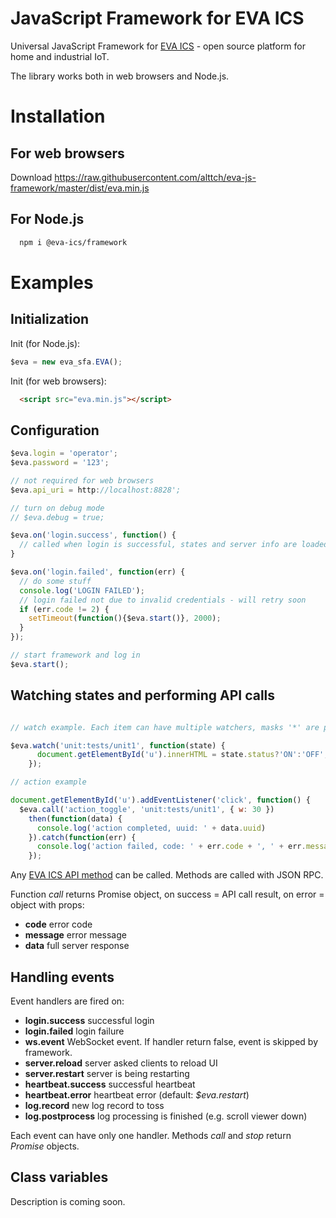 JavaScript Framework for EVA ICS
================================

Universal JavaScript Framework for [EVA ICS](https://www.eva-ics.com/) - open
source platform for home and industrial IoT.

The library works both in web browsers and Node.js.

Installation
============

For web browsers
----------------

Download
https://raw.githubusercontent.com/alttch/eva-js-framework/master/dist/eva.min.js

For Node.js
-----------

```bash
  npm i @eva-ics/framework
```

Examples
========

Initialization
--------------

Init (for Node.js):

```javascript
$eva = new eva_sfa.EVA();
```

Init (for web browsers):

```html
  <script src="eva.min.js"></script>
```

Configuration
-------------

```javascript
$eva.login = 'operator';
$eva.password = '123';

// not required for web browsers
$eva.api_uri = http://localhost:8828'; 

// turn on debug mode
// $eva.debug = true;

$eva.on('login.success', function() {
  // called when login is successful, states and server info are loaded
}

$eva.on('login.failed', function(err) {
  // do some stuff
  console.log('LOGIN FAILED');
  // login failed not due to invalid credentials - will retry soon
  if (err.code != 2) {
    setTimeout(function(){$eva.start()}, 2000);
  }
});

// start framework and log in
$eva.start();
```

Watching states and performing API calls
----------------------------------------

```javascript

// watch example. Each item can have multiple watchers, masks '*' are possible.

$eva.watch('unit:tests/unit1', function(state) {
      document.getElementById('u').innerHTML = state.status?'ON':'OFF';
    });

// action example

document.getElementById('u').addEventListener('click', function() {
  $eva.call('action_toggle', 'unit:tests/unit1', { w: 30 })
    then(function(data) {
      console.log('action completed, uuid: ' + data.uuid)
    }).catch(function(err) {
      console.log('action failed, code: ' + err.code + ', ' + err.message);
    });
```

Any [EVA ICS API method](https://www.eva-ics.com/doc) can be called. Methods
are called with JSON RPC.

Function *call* returns Promise object, on success = API call result, on error
= object with props:

* **code** error code
* **message** error message
* **data** full server response

Handling events
---------------

Event handlers are fired on:

* **login.success** successful login
* **login.failed** login failure
* **ws.event** WebSocket event. If handler return false, event is skipped by
  framework.
* **server.reload** server asked clients to reload UI
* **server.restart** server is being restarting
* **heartbeat.success** successful heartbeat
* **heartbeat.error** heartbeat error (default: *$eva.restart*)
* **log.record** new log record to toss
* **log.postprocess** log processing is finished (e.g. scroll viewer down)

Each event can have only one handler. Methods *call* and *stop* return
*Promise* objects.

Class variables
---------------

Description is coming soon.
